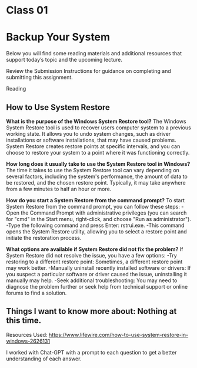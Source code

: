 # Class 01
# Backup Your System
Below you will find some reading materials and additional resources that support today’s topic and the upcoming lecture.

Review the Submission Instructions for guidance on completing and submitting this assignment.

Reading
## How to Use System Restore

**What is the purpose of the Windows System Restore tool?**
The Windows System Restore tool is used to recover users computer system to a previous working state. It allows you to undo system changes, such as driver installations or software installations, that may have caused problems. System Restore creates restore points at specific intervals, and you can choose to restore your system to a point where it was functioning correctly.

**How long does it usually take to use the System Restore tool in Windows?**
The time it takes to use the System Restore tool can vary depending on several factors, including the system's performance, the amount of data to be restored, and the chosen restore point. Typically, it may take anywhere from a few minutes to half an hour or more.

**How do you start a System Restore from the command prompt?**
To start System Restore from the command prompt, you can follow these steps:
-Open the Command Prompt with administrative privileges (you can search for "cmd" in the Start menu, right-click, and choose "Run as administrator").
-Type the following command and press Enter: rstrui.exe.
-This command opens the System Restore utility, allowing you to select a restore point and initiate the restoration process.

**What options are available if System Restore did not fix the problem?**
If System Restore did not resolve the issue, you have a few options:
-Try restoring to a different restore point: Sometimes, a different restore point may work better.
-Manually uninstall recently installed software or drivers: If you suspect a particular software or driver caused the issue, uninstalling it manually may help.
-Seek additional troubleshooting: You may need to diagnose the problem further or seek help from technical support or online forums to find a solution.

## Things I want to know more about: Nothing at this time.

Resources Used: https://www.lifewire.com/how-to-use-system-restore-in-windows-2626131

I worked with Chat-GPT with a prompt to each question to get a better understanding of each answer. 
